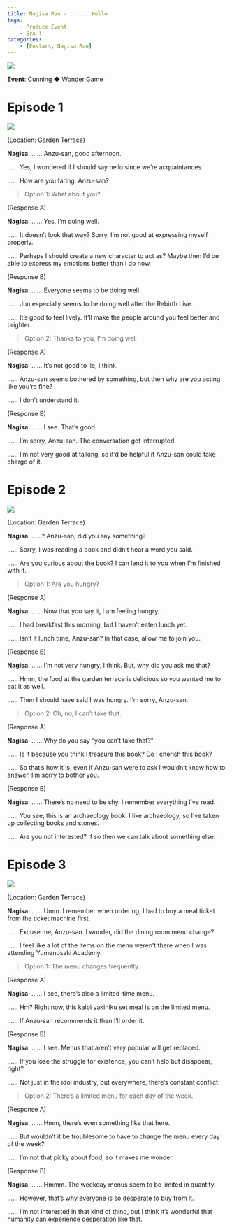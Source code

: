 ```yaml
---
title: Nagisa Ran - ...... Hello
tags: 
    - Produce Event
    - Era !
categories: 
    - [Enstars, Nagisa Ran]
---
```

<img src="/images/General Images/cav5ejda.png">

**Event**: Cunning ◆ Wonder Game

<!-- more -->
# Episode 1

<img src="/images/FirstEra/ProduceWGN1/ynl0ew7u.png">

(Location: Garden Terrace)

**Nagisa**: …… Anzu-san, good afternoon.

…… Yes, I wondered if I should say hello since we’re acquaintances.

…… How are you faring, Anzu-san?

> Option 1: What about you?

(Response A)

**Nagisa**: …… Yes, I’m doing well.

…… It doesn’t look that way? Sorry, I’m not good at expressing myself properly.

…… Perhaps I should create a new character to act as? Maybe then I’d be able to express my emotions better than I do now.

(Response B)

**Nagisa**: …… Everyone seems to be doing well. 

…… Jun especially seems to be doing well after the Rebirth Live.

…… It’s good to feel lively. It’ll make the people around you feel better and brighter.

> Option 2: Thanks to you, I’m doing well

(Response A)

**Nagisa**: …… It’s not good to lie, I think.

…… Anzu-san seems bothered by something, but then why are you acting like you’re fine?

…… I don’t understand it.

(Response B)

**Nagisa**: …… I see. That’s good.

…… I’m sorry, Anzu-san. The conversation got interrupted.

…… I’m not very good at talking, so it’d be helpful if Anzu-san could take charge of it.

# Episode 2

<img src="/images/FirstEra/ProduceWGN1/n4i0boy8.png">

(Location: Garden Terrace)

**Nagisa**: ……? Anzu-san, did you say something?

…… Sorry, I was reading a book and didn’t hear a word you said.

…… Are you curious about the book? I can lend it to you when I’m finished with it.

> Option 1: Are you hungry?

(Response A)

**Nagisa**: …… Now that you say it, I am feeling hungry.

…… I had breakfast this morning, but I haven’t eaten lunch yet.

…… Isn’t it lunch time, Anzu-san? In that case, allow me to join you.

(Response B)

**Nagisa**: …… I’m not very hungry, I think.  But, why did you ask me that?

…… Hmm, the food at the garden terrace is delicious so you wanted me to eat it as well.

…… Then I should have said I was hungry. I’m sorry, Anzu-san.

> Option 2: Oh, no, I can’t take that.

(Response A)

**Nagisa**: …… Why do you say “you can’t take that?”

…… Is it because you think I treasure this book? Do I cherish this book?

…… So that’s how it is, even if Anzu-san were to ask I wouldn’t know how to answer. I’m sorry to bother you.

(Response B)

**Nagisa**: …… There’s no need to be shy. I remember everything I’ve read.

…… You see, this is an archaeology book. I like archaeology, so I’ve taken up collecting books and stones.

…… Are you not interested? If so then we can talk about something else.

# Episode 3

<img src="/images/FirstEra/ProduceWGN1/8ip9ovvo.png">

(Location: Garden Terrace)

**Nagisa**: …… Umm. I remember when ordering, I had to buy a meal ticket from the ticket machine first.

…… Excuse me, Anzu-san. I wonder, did the dining room menu change?

…… I feel like a lot of the items on the menu weren’t there when I was attending Yumenosaki Academy.

> Option 1: The menu changes frequently.

(Response A)

**Nagisa**: …… I see, there’s also a limited-time menu.

…… Hm? Right now, this kalbi yakiniku set meal is on the limited menu.

…… If Anzu-san recommends it then I’ll order it.

(Response B)

**Nagisa**: …… I see. Menus that aren’t very popular will get replaced.

…… If you lose the struggle for existence, you can’t help but disappear, right?

…… Not just in the idol industry, but everywhere, there’s constant conflict.

> Option 2: There’s a limited menu for each day of the week.

(Response A)

**Nagisa**: …… Hmm, there’s even something like that here.

…… But wouldn’t it be troublesome to have to change the menu every day of the week?

…… I’m not that picky about food, so it makes me wonder.

(Response B)

**Nagisa**: …… Hmmm. The weekday menus seem to be limited in quantity.

…… However, that’s why everyone is so desperate to buy from it.

…… I’m not interested in that kind of thing, but I think it’s wonderful that humanity can experience desperation like that.